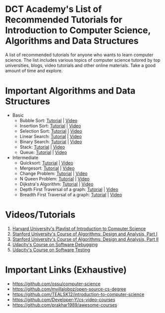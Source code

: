 # DCT Academy's List of Recommended Tutorials for Introduction to Computer Science, Algorithms and Data Structures

A list of recommended tutorials for anyone who wants to learn computer science. The list includes various topics of computer science tutored by top universities, blogs, video tutorials and other online materials. Take a good amount of time and explore.

# Important Algorithms and Data Structures

* Basic
    * Bubble Sort: [Tutorial](https://www.geeksforgeeks.org/bubble-sort/) | [Video](https://www.youtube.com/watch?v=j5uXyPJ0Pew&list=PL2_aWCzGMAwL3ldWlrii6YeLszojgH77j)
    * Insertion Sort: [Tutorial](https://www.geeksforgeeks.org/insertion-sort/) | [Video](https://www.youtube.com/watch?v=j5uXyPJ0Pew&list=PL2_aWCzGMAwL3ldWlrii6YeLszojgH77j)
    * Selection Sort: [Tutorial](https://www.geeksforgeeks.org/selection-sort/) | [Video](https://www.youtube.com/watch?v=j5uXyPJ0Pew&list=PL2_aWCzGMAwL3ldWlrii6YeLszojgH77j)
    * Linear Search: [Tutorial](https://www.geeksforgeeks.org/linear-search/) | [Video](https://www.youtube.com/watch?v=TwsgCHYmbbA)
    * Binary Search: [Tutorial](https://www.geeksforgeeks.org/binary-search/) | [Video](https://www.youtube.com/watch?v=j5uXyPJ0Pew&list=PL2_aWCzGMAwL3ldWlrii6YeLszojgH77j)
    * Stack: [Tutorial](https://www.geeksforgeeks.org/stack-data-structure/) | [Video](https://www.youtube.com/watch?v=Ns7tGNbtvV4)
    * Queue: [Tutorial](https://www.geeksforgeeks.org/queue-data-structure/) | [Video](https://www.youtube.com/watch?v=Ns7tGNbtvV4)
* Intermediate
    * Quicksort: [Tutorial](https://www.geeksforgeeks.org/quick-sort/) | [Video](https://www.youtube.com/watch?v=aQiWF4E8flQ)
    * Mergesort: [Tutorial](https://www.geeksforgeeks.org/merge-sort/) | [Video](https://www.youtube.com/watch?v=Ns7tGNbtvV4)
    * Change Problem: [Tutorial](https://www.geeksforgeeks.org/coin-change-dp-7/) | [Video](https://www.youtube.com/watch?v=F28xN-S1SmI)
    * N Queen Problem: [Tutorial](https://www.geeksforgeeks.org/n-queen-problem-backtracking-3/) | [Video](https://www.youtube.com/watch?v=0DeznFqrgAI)
    * Dijkstra's Algorithm: [Tutorial](https://www.geeksforgeeks.org/breadth-first-search-or-bfs-for-a-graph/) | [Video](https://www.youtube.com/watch?v=2E7MmKv0Y24)
    * Depth First Traversal of a graph: [Tutorial](https://www.geeksforgeeks.org/depth-first-search-or-dfs-for-a-graph/) | [Video](https://www.youtube.com/watch?v=zaBhtODEL0w)
    * Breadth First Traversal of a graph: [Tutorial](https://www.geeksforgeeks.org/breadth-first-search-or-bfs-for-a-graph/) | [Video](https://www.youtube.com/watch?v=zaBhtODEL0w)

# Videos/Tutorials
1. [Harvard University's Playlist of Introduction to Computer Science](https://www.youtube.com/playlist?list=PLhQjrBD2T3828ZVcVzEIhsHVgjANGZveu)
2. [Stanford University's Course of Algorithms: Design and Analysis, Part I](https://lagunita.stanford.edu/courses/course-v1:Engineering+Algorithms1+SelfPaced/about)
3. [Stanford University's Course of Algorithms: Design and Analysis, Part II](https://lagunita.stanford.edu/courses/course-v1:Engineering+Algorithms2+SelfPaced/about)
4. [Udacity's Course on Software Debugging](https://www.udacity.com/course/software-debugging--cs259)
5. [Udacity's Course on Software Testing](https://www.udacity.com/course/software-testing--cs258)

# Important Links (Exhaustive)
* https://github.com/ossu/computer-science
* https://github.com/mvillaloboz/open-source-cs-degree
* https://github.com/TEALSK12/introduction-to-computer-science
* https://github.com/Developer-Y/cs-video-courses
* https://github.com/prakhar1989/awesome-courses